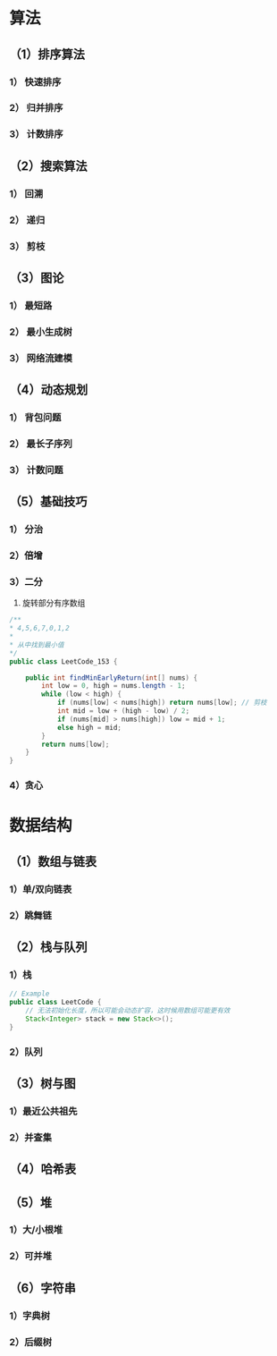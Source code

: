 # 算法

## （1）排序算法

### 1） 快速排序

### 2） 归并排序

### 3） 计数排序


## （2）搜索算法

### 1） 回溯

### 2） 递归

### 3） 剪枝


## （3）图论

### 1） 最短路


### 2） 最小生成树


### 3） 网络流建模


## （4）动态规划

### 1） 背包问题

### 2） 最长子序列

### 3） 计数问题


## （5）基础技巧

### 1） 分治

### 2）倍增

### 3）二分

1. 旋转部分有序数组
```java
/**
* 4,5,6,7,0,1,2
* 
* 从中找到最小值
*/
public class LeetCode_153 {

    public int findMinEarlyReturn(int[] nums) {
        int low = 0, high = nums.length - 1;
        while (low < high) {
            if (nums[low] < nums[high]) return nums[low]; // 剪枝
            int mid = low + (high - low) / 2;
            if (nums[mid] > nums[high]) low = mid + 1;
            else high = mid;
        }
        return nums[low];
    }
}
```

### 4）贪心


# 数据结构

## （1）数组与链表

### 1）单/双向链表


### 2）跳舞链

## （2）栈与队列

### 1）栈

```java
// Example
public class LeetCode {
    // 无法初始化长度，所以可能会动态扩容，这时候用数组可能更有效
    Stack<Integer> stack = new Stack<>();
}
```

### 2）队列


## （3）树与图

### 1）最近公共祖先

### 2）并查集


## （4）哈希表


## （5）堆


### 1）大/小根堆

### 2）可并堆

## （6）字符串

### 1）字典树

### 2）后缀树